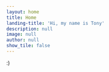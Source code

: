 ```yaml
---
layout: home
title: Home
landing-title: 'Hi, my name is Tony'
description: null
image: null
author: null
show_tile: false
---
```


:)
